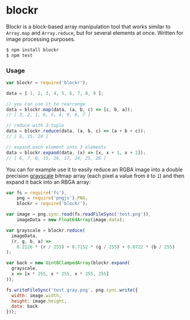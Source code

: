 # blockr

Blockr is a block-based array manipulation tool that works similar to `Array.map` and `Array.reduce`, but for several elements at once. Written for image processing purposes.

```bash
$ npm install blockr
$ npm test
```

### Usage

```javascript
var blockr = require('blockr');

data = [ 1, 2, 3, 4, 5, 6, 7, 8, 9 ];

// you can use it to rearrange
data = blockr.map(data, (a, b, c) => [c, b, a]);
// [ 3, 2, 1, 6, 5, 4, 9, 8, 7 ]

// reduce with 3-tuple
data = blockr.reduce(data, (a, b, c) => (a + b + c));
// [ 6, 15, 24 ]

// expand each element into 3 elements
data = blockr.expand(data, (x) => [x, x + 1, x + 2]);
// [ 6, 7, 8, 15, 16, 17, 24, 25, 26 ]
```

You can for example use it to easily reduce an RGBA image into a double precision [grayscale](https://en.wikipedia.org/wiki/Grayscale) bitmap array (each pixel a value from `0` to `1`) and then expand it back into an RBGA array:

```javascript
var fs = require('fs'),
    png = require('pngjs').PNG,
    blockr = require('blockr');

var image = png.sync.read(fs.readFileSync('test.png')),
    imageData = new Float64Array(image.data);

var grayscale = blockr.reduce(
  imageData,
  (r, g, b, a) =>
    0.2126 * (r / 255) + 0.7152 * (g / 255) + 0.0722 * (b / 255)
);

var back = new Uint8ClampedArray(blockr.expand(
  grayscale,
  x => [x * 255, x * 255, x * 255, 255]
));

fs.writeFileSync('test.gray.png', png.sync.write({
  width: image.width,
  height: image.height,
  data: back
}));
```
